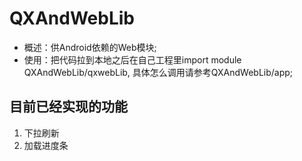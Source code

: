 # QXAndWebLib
- 概述：供Android依赖的Web模块;
- 使用：把代码拉到本地之后在自己工程里import module QXAndWebLib/qxwebLib, 具体怎么调用请参考QXAndWebLib/app;
## 目前已经实现的功能
1. 下拉刷新
2. 加载进度条
